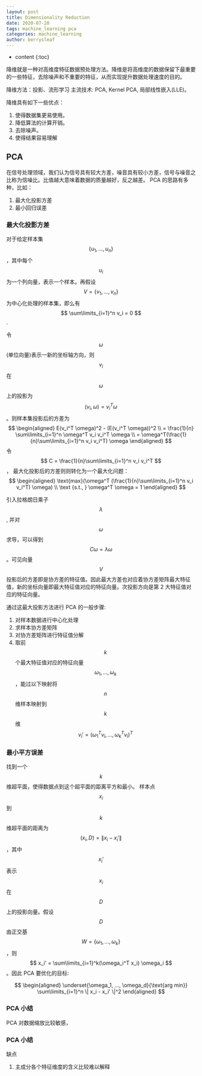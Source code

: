 ```yaml
---
layout: post
title: Dimensionality Reduction
date: 2020-07-28
tags: machine_learning pca
categories: machine_learning
author: berrysleaf
---
```

* content
{:toc}

降维就是一种对高维度特征数据预处理方法。降维是将高维度的数据保留下最重要的一些特征，去除噪声和不重要的特征，从而实现提升数据处理速度的目的。



降维方法：投影、流形学习
主流技术: PCA, Kernel PCA, 局部线性嵌入(LLE)。


降维具有如下一些优点：
1. 使得数据集更易使用。
2. 降低算法的计算开销。
3. 去除噪声。
4. 使得结果容易理解

## PCA
在信号处理领域，我们认为信号具有较大方差，噪音具有较小方差，信号与噪音之比称为信噪比。比值越大意味着数据的质量越好，反之越差。
PCA 的思路有多种，比如：
1. 最大化投影方差
2. 最小回归误差

### 最大化投影方差
对于给定样本集 $$ \{ u_1, ..., u_n \} $$，其中每个 $$ u_i $$为一个列向量，表示一个样本。再假设$$ V = \{ v_1, ..., v_n \} $$为中心化处理的样本集，即么有 $$ \sum\limits_{i=1}^n v_i = 0 $$. 

令 $$ \omega $$ (单位向量)表示一新的坐标轴方向，则 $$ v_i $$ 在 $$ \omega $$ 上的投影为 $$ (v_i, \omega) = v_i^T \omega $$。则样本集投影后的方差为 
$$
\begin{aligned}
 E(v_i^T \omega)^2 - (E(v_i^T \omega))^2 \\ 
 = \frac{1}{n} \sum\limits_{i=1}^n \omega^T v_i v_i^T \omega \\
 = \omega^T(\frac{1}{n}\sum\limits_{i=1}^n v_i v_i^T) \omega
\end{aligned}
$$
令 $$ C = \frac{1}{n}\sum\limits_{i=1}^n v_i v_i^T $$， 最大化投影后的方差则则转化为一个最大化问题：
$$
\begin{aligned}
\text{max}(\omega^T (\frac{1}{n}\sum\limits_{i=1}^n v_i v_i^T) \omega) \\
\text {s.t., } \omega^T \omega = 1
\end{aligned}
$$

引入拉格朗日乘子 $$ \lambda $$,  并对 $$ \omega $$ 求导，可以得到 $$ C \omega = \lambda  \omega $$。可见向量 $$ V $$ 投影后的方差即是协方差的特征值。因此最大方差也对应着协方差矩阵最大特征值，新的坐标向量即最大特征值对应的特征向量。次投影方向是第 2 大特征值对应的特征向量。 

通过这最大投影方法进行 PCA 的一般步骤:
1. 对样本数据进行中心化处理
2. 求样本协方差矩阵
3. 对协方差矩阵进行特征值分解
4. 取前 $$k$$ 个最大特征值对应的特征向量 $$\omega_1, ..., \omega_k$$，能过以下映射将 $$ n $$ 维样本映射到 $$k$$ 维 $$ v_i' = (\omega_1^T v_i, ..., \omega_k^T v_i)^T $$

### 最小平方误差
找到一个 $$ k $$ 维超平面，使得数据点到这个超平面的距离平方和最小。
样本点 $$ x_i $$ 到 $$ k $$ 维超平面的距离为 $$ (x_i, D) = \| x_i - x_i'\|$$，其中 $$ x_i' $$ 表示 $$ x_i $$ 在$$ D $$ 上的投影向量。假设 $$D$$ 由正交基 $$ W = \{ \omega_1, ..., \omega_k\}$$，则 $$ x_i' = \sum\limits_{i=1}^k(\omega_i^T x_i) \omega_i $$。因此 PCA 要优化的目标:

$$
\begin{aligned}
    \underset{\omega_1, ..., \omega_d}{\text{arg min}} \sum\limits_{i=1}^n \| x_i - x_i' \|^2
\end{aligned}
$$


### PCA 小结
PCA 对数据缩放比较敏感，


### PCA 小结

缺点
1. 主成分各个特征维度的含义比较难以解释

